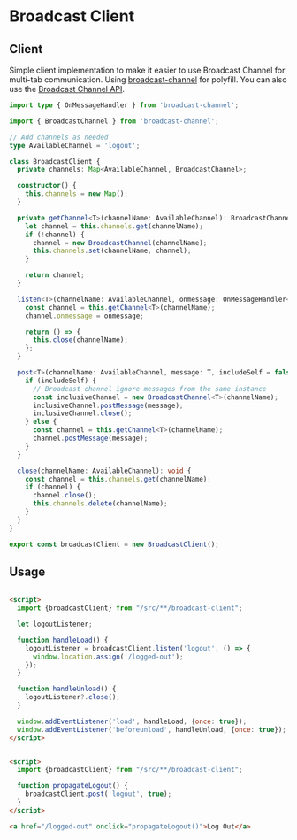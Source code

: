 # Broadcast Client

## Client

Simple client implementation to make it easier to use Broadcast Channel for multi-tab communication.
Using [broadcast-channel](https://github.com/pubkey/broadcast-channel) for polyfill.
You can also use the [Broadcast Channel API](https://developer.mozilla.org/en-US/docs/Web/API/Broadcast_Channel_API).

```ts title="/src/**/broadcast-client.ts"
import type { OnMessageHandler } from 'broadcast-channel';

import { BroadcastChannel } from 'broadcast-channel';

// Add channels as needed
type AvailableChannel = 'logout';

class BroadcastClient {
  private channels: Map<AvailableChannel, BroadcastChannel>;

  constructor() {
    this.channels = new Map();
  }

  private getChannel<T>(channelName: AvailableChannel): BroadcastChannel<T> {
    let channel = this.channels.get(channelName);
    if (!channel) {
      channel = new BroadcastChannel(channelName);
      this.channels.set(channelName, channel);
    }

    return channel;
  }

  listen<T>(channelName: AvailableChannel, onmessage: OnMessageHandler<T>) {
    const channel = this.getChannel<T>(channelName);
    channel.onmessage = onmessage;

    return () => {
      this.close(channelName);
    };
  }

  post<T>(channelName: AvailableChannel, message: T, includeSelf = false) {
    if (includeSelf) {
      // Broadcast channel ignore messages from the same instance
      const inclusiveChannel = new BroadcastChannel<T>(channelName);
      inclusiveChannel.postMessage(message);
      inclusiveChannel.close();
    } else {
      const channel = this.getChannel<T>(channelName);
      channel.postMessage(message);
    }
  }

  close(channelName: AvailableChannel): void {
    const channel = this.channels.get(channelName);
    if (channel) {
      channel.close();
      this.channels.delete(channelName);
    }
  }
}

export const broadcastClient = new BroadcastClient();
```

## Usage

```html title="/src/index.html"

<script>
  import {broadcastClient} from "/src/**/broadcast-client";

  let logoutListener;

  function handleLoad() {
    logoutListener = broadcastClient.listen('logout', () => {
      window.location.assign('/logged-out');
    });
  }

  function handleUnload() {
    logoutListener?.close();
  }

  window.addEventListener('load', handleLoad, {once: true});
  window.addEventListener('beforeunload', handleUnload, {once: true});
</script>
```

```html title="/src/**/logoutButton.html"

<script>
  import {broadcastClient} from "/src/**/broadcast-client";

  function propagateLogout() {
    broadcastClient.post('logout', true);
  }
</script>

<a href="/logged-out" onclick="propagateLogout()">Log Out</a>
```
